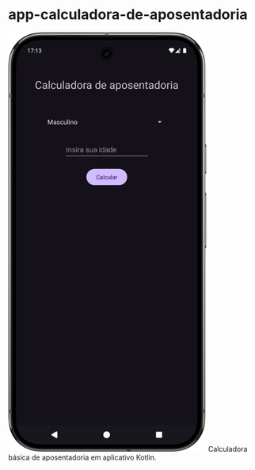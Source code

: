 # app-calculadora-de-aposentadoria
<img src="captura-tela-app.png" alt="Captura de tela do aplicativo." width="400px" />
Calculadora básica de aposentadoria em aplicativo Kotlin.
